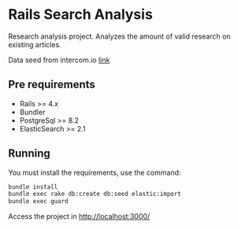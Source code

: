 # Rails Search Analysis

Research analysis project. Analyzes the amount of valid research on existing articles.

Data seed from intercom.io [link](https://docs.intercom.io/search)


## Pre requirements

* Rails >= 4.x
* Bundler
* PostgreSql >= 8.2
* ElasticSearch >= 2.1


## Running

You must install the requirements, use the command:

```bash
bundle install
bundle exec rake db:create db:seed elastic:import
bundle exec guard
```

Access the project in [http://localhost:3000/](http://localhost:3000/)


